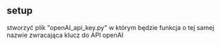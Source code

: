## setup
stworzyć plik "openAI_api_key.py" w którym będzie funkcja o tej samej nazwie zwracająca klucz do API openAI
